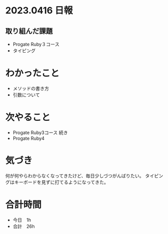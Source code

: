 # 2023.0416 日報

## 取り組んだ課題
- Progate Ruby３コース
- タイピング

# わかったこと
- メソッドの書き方
- 引数について

# 次やること
- Progate Ruby3コース 続き
- Progate Ruby4

# 気づき
 何が何やらわからなくなってきたけど、毎日少しづつがんばりたい。
 タイピングはキーボードを見ずに打てるようになってきた。
 
# 合計時間
- 今日　1h
- 合計　26h

